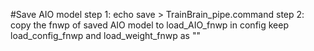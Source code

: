 #Save AIO model
step 1:
echo save >  TrainBrain_pipe.command
step 2:
copy the fnwp of saved AIO model to load_AIO_fnwp in config
keep load_config_fnwp and load_weight_fnwp as ""
